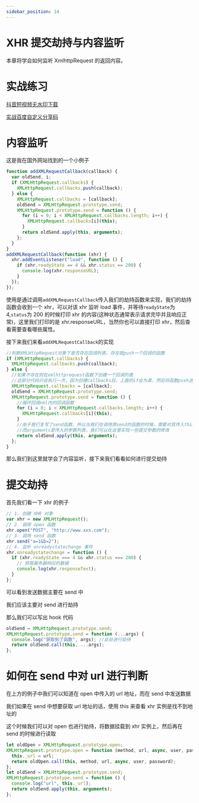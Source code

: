 ```yaml
---
sidebar_position: 14
---
```


# XHR 提交劫持与内容监听

本章将学会如何监听 XmlhttpRequest 的返回内容。

# 实战练习

[抖音短视频无水印下载](/油猴教程/实战篇/抖音短视频无水印下载/)

[实战百度自定义分享码](/油猴教程/实战篇/实战百度自定义分享码/)

# 内容监听

这是我在国外网站找到的一个小例子

```js
function addXMLRequestCallback(callback) {
  var oldSend, i;
  if (XMLHttpRequest.callbacks) {
    XMLHttpRequest.callbacks.push(callback);
  } else {
    XMLHttpRequest.callbacks = [callback];
    oldSend = XMLHttpRequest.prototype.send;
    XMLHttpRequest.prototype.send = function () {
      for (i = 0; i < XMLHttpRequest.callbacks.length; i++) {
        XMLHttpRequest.callbacks[i](this);
      }
      return oldSend.apply(this, arguments);
    };
  }
}
addXMLRequestCallback(function (xhr) {
  xhr.addEventListener("load", function () {
    if (xhr.readyState == 4 && xhr.status == 200) {
      console.log(xhr.responseURL);
    }
  });
});
```

使用是通过调用`addXMLRequestCallback`传入我们的劫持函数来实现，我们的劫持函数会收到一个 xhr，可以对该 xhr 监听 load 事件，并等待`readyState`为 4,`status`为 200 的时候打印 xhr 的内容(这种状态通常表示请求完毕并且响应正常)，这里我们打印的是 xhr.responseURL，当然你也可以直接打印 xhr，然后查看需要查看哪些属性。

接下来我们来看`addXMLRequestCallback`的实现

```js
//判断XMLHttpRequest对象下是否存在回调列表，存在就push一个回调的函数
if (XMLHttpRequest.callbacks) {
  XMLHttpRequest.callbacks.push(callback);
} else {
  //如果不存在则在xmlhttprequest函数下创建一个回调列表
  //这部分代码只会执行一次，因为创建callbacks后，上面的if会为真，然后将函数push进callbacks。
  XMLHttpRequest.callbacks = [callback];
  oldSend = XMLHttpRequest.prototype.send;
  XMLHttpRequest.prototype.send = function () {
    //循环回调xml内的回调函数
    for (i = 0; i < XMLHttpRequest.callbacks.length; i++) {
      XMLHttpRequest.callbacks[i](this);
    }
    //由于我们复写了send函数，所以当我们在调用原send的函数的时候，需要对其传入this引用
    //而arguments是传入的参数列表，我们可以在这里实现一些提交参数的修改
    return oldSend.apply(this, arguments);
  };
}
```

那么我们到这里就学会了内容监听，接下来我们看看如何进行提交劫持

# 提交劫持

首先我们看一下 xhr 的例子

```js
// 1. 创建 XHR 对象
var xhr = new XMLHttpRequest();
// 2. 调用 open 函数
xhr.open("POST", "http://www.xxx.com");
// 3. 调用 send 函数
xhr.send("a=1&b=2");
// 4. 监听 onreadystatechange 事件
xhr.onreadystatechange = function () {
  if (xhr.readyState === 4 && xhr.status === 200) {
    // 获取服务器响应的数据
    console.log(xhr.responseText);
  }
};
```

可以看到发送数据主要在 send 中

我们应该主要对 send 进行劫持

那么我们可以写出 hook 代码

```js
oldSend = XMLHttpRequest.prototype.send;
XMLHttpRequest.prototype.send = function (...args) {
  console.log("获取到了函数", args); //此处进行劫持
  return oldSend.call(this, ...args);
};
```

# 如何在 send 中对 url 进行判断

在上方的例子中我们可以知道在 open 中传入的 url 地址，而在 send 中发送数据

我们如果在 send 中想要获取 url 地址的话，使用 this 来查看 xhr 实例是找不到地址的

这个时候我们可以对 open 也进行劫持，将数据挂载到 xhr 实例上，然后再在 send 的时候进行读取

```js
let oldOpen = XMLHttpRequest.prototype.open;
XMLHttpRequest.prototype.open = function (method, url, async, user, password) {
  this._url = url;
  return oldOpen.call(this, method, url, async, user, password);
};
let oldSend = XMLHttpRequest.prototype.send;
XMLHttpRequest.prototype.send = function () {
  console.log("url", this._url);
  return oldSend.apply(this, arguments);
};
```
